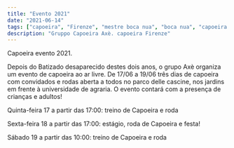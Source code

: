 ```yaml
---
title: "Evento 2021"
date: "2021-06-14"
tags: ["capoeira", "Firenze", "mestre boca nua", "boca nua", "capoeira axè"]
description: "Gruppo Capoeira Axè. capoeira Firenze"
---
```


Capoeira evento 2021.

Depois do Batizado desaparecido destes dois anos, o grupo Axè organiza um evento de capoeira ao ar livre.
De 17/06 a 19/06 três dias de capoeira com convidados e rodas aberta a todos no parco delle cascine, nos jardins em frente à universidade de agraria.
O evento contará com a presença de crianças e adultos!

Quinta-feira 17 a partir das 17:00: treino de Capoeira e roda

Sexta-feira 18 a partir das 17:00: estágio, roda de Capoeira e festa!

Sábado 19 a partir das 10:00: treino de Capoeira e roda
